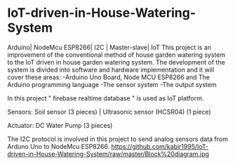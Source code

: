 # IoT-driven-in-House-Watering-System
Arduino| NodeMcu ESP8266| I2C | Master-slave| IoT
This project is an improvement of the conventional method of house garden watering system to the IoT driven in house garden watering system. The development of the system is divided into software and hardware implementation and it will cover these areas: -Arduino Uno Board, Node MCU ESP8266 and The Arduino programming language -The sensor system -The output system

In this project " firebase realtime database " is used as IoT platform.

Sensors: Soil sensor (3 pieces) | Ultrasonic sensor (HCSR04) (1 piece)

Actuator: DC Water Pump (3 pieces)

The I2C protocol is involved in this project to send analog sensors data from Arduno Uno to NodeMcu ESP8266.
https://github.com/kabir1995/IoT-driven-in-House-Watering-System/raw/master/Block%20diagram.jpg
